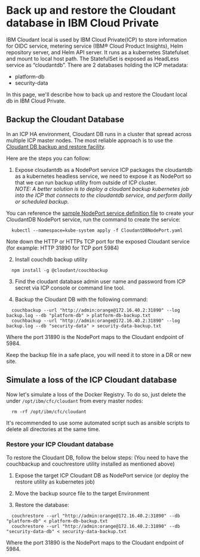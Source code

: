 # Back up and restore the Cloudant database in IBM Cloud Private

IBM Cloudant local is used by IBM Cloud Private(ICP) to store information for OIDC service, metering service (IBM® Cloud Product Insights), Helm repository server, and Helm API server.
It runs as a kubernetes Statefulset and mount to local host path. The StatefulSet is exposed as HeadLess service as “cloudantdb”.
There are 2 databases holding the ICP metadata:

* platform-db
* security-data

In this page, we'll describe how to back up and restore the Cloudant local db in IBM Cloud Private.


## Backup the Cloudant Database

In an ICP HA environment, Cloudant DB runs in a cluster that spread across multiple ICP master nodes. The most reliable approach is to use the [Cloudant DB backup and restore facility](https://developer.ibm.com/clouddataservices/2016/03/22/simple-couchdb-and-cloudant-backup/).

Here are the steps you can follow:

1. Expose cloudantdb as a NodePort service
ICP packages the cloudantdb as a kubernetes headless service, we need to expose it as NodePort so that we can run backup utility from outside of ICP cluster.   
*NOTE: A better solution is to deploy a cloudant backup kubernetes job into the ICP that connects to the cloudantdb service, and perform dailly or scheduled backup.*

You can reference the [sample NodePort service definition file](../scripts/CloudantDBNodePort.yaml) to create your CloudantDB NodePort service, run the command to create the service:
```
  kubectl --namespace=kube-system apply -f CloudantDBNodePort.yaml
```
Note down the HTTP or HTTPs TCP port for the exposed Cloudant service (for example: HTTP 31890 for TCP port 5984)

2. Install couchdb backup utility

```
  npm install -g @cloudant/couchbackup
```

3. Find the cloudant database admin user name and password from ICP secret via ICP console or command line tool.

4. Backup the Cloudant DB with the following command:

```
  couchbackup --url "http://admin:orange@172.16.40.2:31890" --log backup.log --db "platform-db" > platform-db-backup.txt
  couchbackup --url "http://admin:orange@172.16.40.2:31890" --log backup.log --db "security-data" > security-data-backup.txt
```

Where the port 31890 is the NodePort maps to the Cloudant endpoint of 5984.

Keep the backup file in a safe place, you will need it to store in a DR or new site.

## Simulate a loss of the ICP Cloudant database

Now let's simulate a loss of the Docker Registry. To do so, just delete the  under `/opt/ibm/cfc/cloudant` from every master nodes:

```
  rm -rf /opt/ibm/cfc/cloudant
```

It's recommended to use some automated script such as ansible scripts to delete all directories at the same time.


### Restore your ICP Cloudant database

To restore the Cloudant DB, follow the below steps:
(You need to have the couchbackup and couchrestore utility installed as mentioned above)


1. Expose the target ICP Cloudant DB as NodePort service (or deploy the restore utility as kubernetes job)

2. Move the backup source file to the target Environment

3. Restore the database:
```
  couchrestore --url "http://admin:orange@172.16.40.2:31890" --db "platform-db" < platform-db-backup.txt
  couchrestore --url "http://admin:orange@172.16.40.2:31890" --db "security-data-db" < security-data-backup.txt
```

Where the port 31890 is the NodePort maps to the Cloudant endpoint of 5984.
